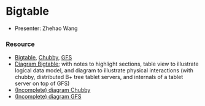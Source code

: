 # Bigtable

* Presenter: Zhehao Wang

### Resource

* [Bigtable](https://static.googleusercontent.com/media/research.google.com/en//archive/bigtable-osdi06.pdf), [Chubby](https://static.googleusercontent.com/media/research.google.com/en//archive/chubby-osdi06.pdf), [GFS](https://static.googleusercontent.com/media/research.google.com/en//archive/gfs-sosp2003.pdf)
* [Diagram Bigtable](bigtable.pdf); with notes to highlight sections, table view to illustrate logical data model, and diagram to illustrate physical interactions (with chubby, distributed B+ tree tablet servers, and internals of a tablet server on top of GFS)
* [(Incomplete) diagram Chubby](chubby.pdf)
* [(Incomplete) diagram GFS](gfs.pdf)